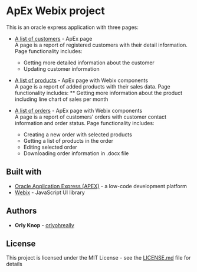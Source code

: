 # ApEx Webix project
This is an oracle express application with three pages:
* [A list of customers](https://apex.oracle.com/pls/apex/f?p=103376:5:) - ApEx page  
A page is a report of registered customers with their detail information.
Page functionality includes:
    * Getting more detailed information about the customer
    * Updating customer information
* [A list of products](https://apex.oracle.com/pls/apex/f?p=103376:4:) - ApEx page with Webix components  
A page is a report of added products with their sales data.
Page functionality includes:
** Getting more information about the product including line chart of sales per month</li>

* [A list of orders](https://apex.oracle.com/pls/apex/f?p=103376:3:) - ApEx page with Webix components  
A page is a report of customers’ orders with customer contact information and order status.
Page functionality includes:
    * Creating a new order with selected products
    * Getting a list of products in the order
    * Editing selected order
    * Downloading order information in .docx file

## Built with
* [Oracle Application Express (APEX)](https://apex.oracle.com/) - a low-code development platform
* [Webix](https://webix.com/) - JavaScript UI library

## Authors
* **Orly Knop** - [orlyohreally](https://github.com/orlyohreally)

## License
This project is licensed under the MIT License - see the [LICENSE.md](LICENSE) file for details
